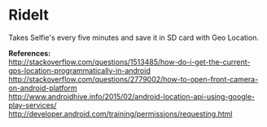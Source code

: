 # RideIt
Takes Selfie's every five minutes and save it in SD card with Geo Location.

<b>References:</b><br/>
http://stackoverflow.com/questions/1513485/how-do-i-get-the-current-gps-location-programmatically-in-android
http://stackoverflow.com/questions/2779002/how-to-open-front-camera-on-android-platform<br/>
http://www.androidhive.info/2015/02/android-location-api-using-google-play-services/<br/>
http://developer.android.com/training/permissions/requesting.html
